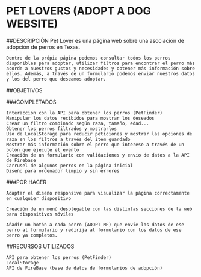 # PET LOVERS (ADOPT A DOG WEBSITE)
 
##DESCRIPCIÓN
    Pet Lover es una página web sobre una asociación de adopción de perros en Texas. 

    Dentro de la própia página podemos consultar todos los perros disponibles para adoptar, utilizar filtros para encontrar el perro más acorde a nuestros gustos y necesidades y obtener más información sobre ellos. Además, a través de un formulario podemos enviar nuestros datos y los del perro que deseamos adoptar.

##OBJETIVOS

###COMPLETADOS

    Interacción con la API para obtener los perros (PetFinder)
    Manipular los datos recibidos para mostrar los deseados
    Crear un filtro combinado según raza, tamaño, edad... 
    Obtener los perros filtrados y mostrarlos
    Uso de LocalStorage para reducir peticiones y mostrar las opciones de raza en los filtros a través del item guardado
    Mostrar más información sobre el perro que interese a través de un botón que ejecute el evento
    Creación de un formulario con validaciones y envio de datos a la API de Firebase
    Carrusel de algunos perros en la página inicial
    Diseño para ordenador limpio y sin errores

###POR HACER

    Adaptar el diseño responsive para visualizar la página correctamente en cualquier dispositivo

    Creación de un menú desplegable con las distintas secciones de la web para dispositivos móviles

    Añadir un botón a cada perro (ADOPT ME) que envie los datos de ese perro al formulario y redirija al formulario con los datos de ese perro ya completos.

##RECURSOS UTILIZADOS

    API para obtener los perros (PetFinder)
    LocalStorage 
    API de FireBase (base de datos de formularios de adopción)


